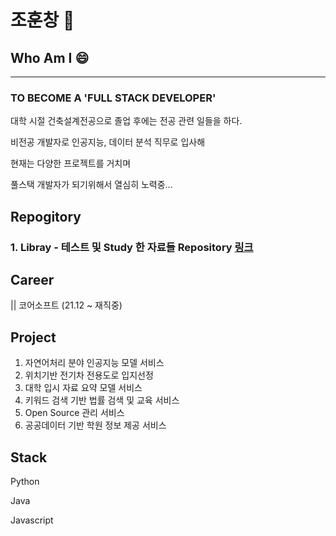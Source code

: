 # 조훈창 👋

## Who Am I 😄
---
### TO BECOME A <strong>'FULL STACK DEVELOPER'</strong>



대학 시절 건축설계전공으로 졸업 후에는 전공 관련 일들을 하다.

비전공 개발자로 인공지능, 데이터 분석 직무로 입사해 

현재는 다양한 프로젝트를 거치며 

풀스택 개발자가 되기위해서 열심히 노력중...

## Repogitory

### 1. Libray - 테스트 및 Study 한 자료들 Repository [링크](https://github.com/hiio420official/library.git)

## Career


|| 코어소프트 (21.12 ~ 재직중)

## Project

1. 자연어처리 분야 인공지능 모델 서비스 
2. 위치기반 전기차 전용도로 입지선정 
3. 대학 입시 자료 요약 모델 서비스
4. 키워드 검색 기반 법률 검색 및 교육 서비스
5. Open Source 관리 서비스
6. 공공데이터 기반 학원 정보 제공 서비스

## Stack


Python

Java

Javascript






<!--
**hiio420official/hiio420official** is a ✨ _special_ ✨ repository because its `README.md` (this file) appears on your GitHub profile.

Here are some ideas to get you started:

- 🔭 I’m currently working on ...
- 🌱 I’m currently learning ...
- 👯 I’m looking to collaborate on ...
- 🤔 I’m looking for help with ...
- 💬 Ask me about ...
- 📫 How to reach me: ...
- 😄 Pronouns: ...
- ⚡ Fun fact: ...
-->
